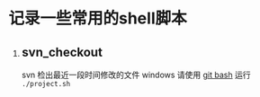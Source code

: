 记录一些常用的shell脚本
=====================================================
1. svn_checkout
    ------------
    svn 检出最近一段时间修改的文件
    windows 请使用 [git bash](https://gitforwindows.org/)
    运行 `./project.sh` 

